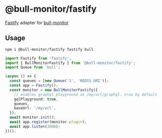# @bull-monitor/fastify

[Fastify](https://github.com/fastify/fastify) adapter for [bull-monitor](https://github.com/s-r-x/bull-monitor)

## Usage

```sh
npm i @bull-monitor/fastify fastify bull
```

```typescript
import Fastify from 'fastify';
import { BullMonitorFastify } from '@bull-monitor/fastify';
import Queue from 'bull';

(async () => {
  const queues = [new Queue('1', 'REDIS_URI')];
  const app = Fastify();
  const monitor = new BullMonitorFastify({
    // enables graphql playground at /my/url/graphql. true by default
    gqlPlayground: true,
    queues,
    baseUrl: '/my/url',
  });
  await monitor.init();
  await app.register(monitor.plugin);
  await app.listen(3000);
})();
```

